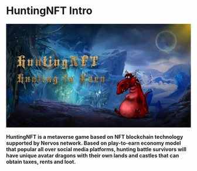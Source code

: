 # HuntingNFT Intro

![](../.gitbook/assets/主图.png)



**HuntingNFT is a metaverse game based on NFT blockchain technology supported by Nervos network. Based on play-to-earn economy model that popular all over social media platforms, hunting battle survivors will have unique avatar dragons with their own lands and castles that can obtain taxes, rents and loot.**
